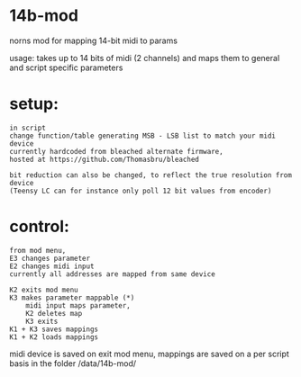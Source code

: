 # 14b-mod
norns mod for mapping 14-bit midi to params

usage: takes up to 14 bits of midi (2 channels) and maps them to general and script specific parameters

# setup:
	in script
	change function/table generating MSB - LSB list to match your midi device
	currently hardcoded from bleached alternate firmware,
	hosted at https://github.com/Thomasbru/bleached

	bit reduction can also be changed, to reflect the true resolution from device
	(Teensy LC can for instance only poll 12 bit values from encoder)

# control:
	from mod menu,
	E3 changes parameter
	E2 changes midi input
	currently all addresses are mapped from same device

	K2 exits mod menu
	K3 makes parameter mappable (*)
		midi input maps parameter,
		K2 deletes map
		K3 exits
	K1 + K3 saves mappings
	K1 + K2 loads mappings

midi device is saved on exit mod menu, mappings are saved on a per script basis in the folder /data/14b-mod/




